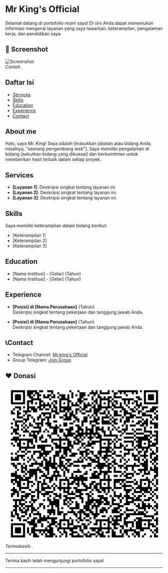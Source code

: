 # Mr King's Official

Selamat datang di portofolio resmi saya! Di sini Anda dapat menemukan informasi mengenai layanan yang saya tawarkan, keterampilan, pengalaman kerja, dan pendidikan saya.

## 📸 Screenshot

![Screenshot](https://raw.githubusercontent.com/MarinaAqua/Portofolio/main/portofolio.jpg)  
*Contoh .*

## Daftar Isi

- [Services](#layanan)
- [Skills](#keterampilan)
- [Education](#pendidikan)
- [Experience](#pengalaman)
- [Contact](#kontak)

## About me

Halo, saya Mr. King! Saya adalah [masukkan jabatan atau bidang Anda, misalnya, "seorang pengembang web"]. Saya memiliki pengalaman di bidang [sebutkan bidang yang dikuasai] dan berkomitmen untuk memberikan hasil terbaik dalam setiap proyek.

## Services

- **[Layanan 1]**: Deskripsi singkat tentang layanan ini.
- **[Layanan 2]**: Deskripsi singkat tentang layanan ini.
- **[Layanan 3]**: Deskripsi singkat tentang layanan ini.

## Skills

Saya memiliki keterampilan dalam bidang berikut:
- [Keterampilan 1]
- [Keterampilan 2]
- [Keterampilan 3]

## Education

- [Nama Institusi] - [Gelar] (Tahun)
- [Nama Institusi] - [Gelar] (Tahun)

## Experience

- **[Posisi] di [Nama Perusahaan]** (Tahun)  
  Deskripsi singkat tentang pekerjaan dan tanggung jawab Anda.

- **[Posisi] di [Nama Perusahaan]** (Tahun)  
  Deskripsi singkat tentang pekerjaan dan tanggung jawab Anda.

##  📞Contact

- Telegram Channel: [Mr.king's Official](https://t.me/club_gratis1)
- Group Telegram: [Join Group](https://t.me/club_gratis)

## ❤️ Donasi

![Donasi](https://raw.githubusercontent.com/MarinaAqua/MarinaAqua/main/qr-donate.jpg)  
*Terimakasih .*

---

Terima kasih telah mengunjungi portofolio saya!

---
